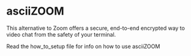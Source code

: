 # asciiZOOM
This alternative to Zoom offers a secure, end-to-end encrypted way to video chat from the safety of your terminal.

Read the how_to_setup file for info on how to use asciiZOOM
